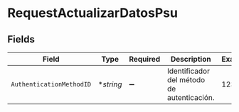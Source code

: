 # RequestActualizarDatosPsu


## Fields

| Field                                      | Type                                       | Required                                   | Description                                | Example                                    |
| ------------------------------------------ | ------------------------------------------ | ------------------------------------------ | ------------------------------------------ | ------------------------------------------ |
| `AuthenticationMethodID`                   | **string*                                  | :heavy_minus_sign:                         | Identificador del método de autenticación. | 123                                        |